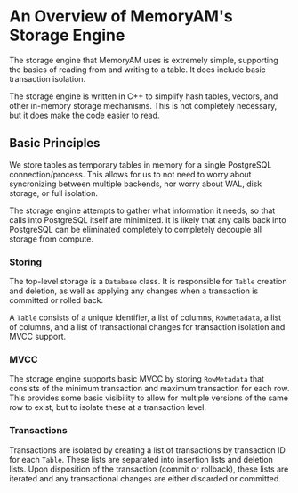 # An Overview of MemoryAM's Storage Engine

The storage engine that MemoryAM uses is extremely simple, supporting the basics of reading from and writing
to a table. It does include basic transaction isolation.

The storage engine is written in C++ to simplify hash tables, vectors, and other in-memory storage mechanisms.
This is not completely necessary, but it does make the code easier to read.

## Basic Principles

We store tables as temporary tables in memory for a single PostgreSQL connection/process. This allows
for us to not need to worry about syncronizing between multiple backends, nor worry about WAL, disk storage,
or full isolation.

The storage engine attempts to gather what information it needs, so that calls into PostgreSQL itself are
minimized. It is likely that any calls back into PostgreSQL can be eliminated completely to completely
decouple all storage from compute.

### Storing

The top-level storage is a `Database` class. It is responsible for `Table` creation and deletion, as
well as applying any changes when a transaction is committed or rolled back.

A `Table` consists of a unique identifier, a list of columns, `RowMetadata`, a list of columns, and a
list of transactional changes for transaction isolation and MVCC support.

### MVCC

The storage engine supports basic MVCC by storing `RowMetadata` that consists of the minimum transaction
and maximum transaction for each row. This provides some basic visibility to allow for multiple versions
of the same row to exist, but to isolate these at a transaction level.

### Transactions

Transactions are isolated by creating a list of transactions by transaction ID for each `Table`. These lists
are separated into insertion lists and deletion lists. Upon disposition of the transaction (commit or
rollback), these lists are iterated and any transactional changes are either discarded or committed.
